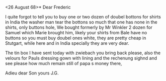 <26 August 68>*
Dear Frederic

I quite forgot to tell you to buy one or two dozen of doubel bottons for shirts in India the washer man tear the bottons so much that one has none in the shirts, only buttons hole, We bought formerly by Mr Winkler 2 dozen for Samuel which Marie brought him, likely your shirts from Bale have no buttons so you must buy doubel ones white, they are pretty cheap in Stutgart, while here and in India specially they are very dear.

The tin box I have sent today with zwiebach you bring back please, also the velours for Pauls dressing gown with lining and the rechenung sighnd and see please how much remain still of papa s money there,

Adieu dear Son
 yours J.G.
